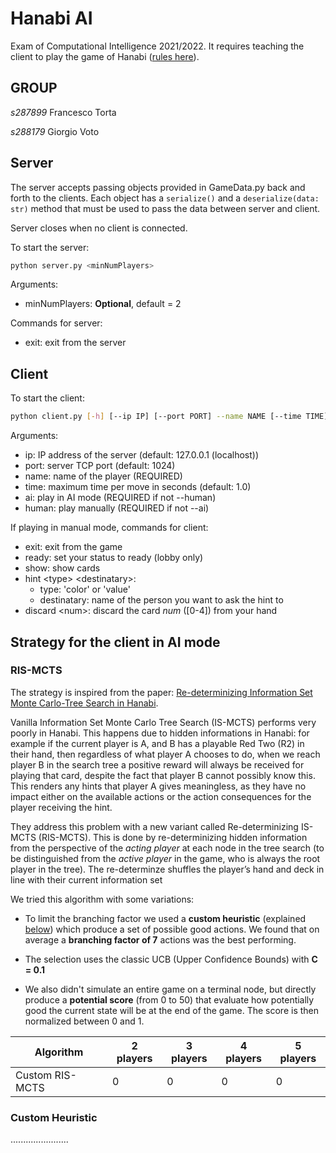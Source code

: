 # Hanabi AI

Exam of Computational Intelligence 2021/2022. It requires teaching the client to play the 
game of Hanabi ([rules here](https://www.spillehulen.dk/media/102616/hanabi-card-game-rules.pdf)).

## GROUP 
*s287899* Francesco Torta

*s288179* Giorgio Voto

## Server

The server accepts passing objects provided in GameData.py back and forth to the clients.
Each object has a ```serialize()``` and a ```deserialize(data: str)``` method that must be 
used to pass the data between server and client.

Server closes when no client is connected.

To start the server:

```bash
python server.py <minNumPlayers>
```

Arguments:

+ minNumPlayers: __Optional__, default = 2


Commands for server:

+ exit: exit from the server

## Client

To start the client:

```bash
python client.py [-h] [--ip IP] [--port PORT] --name NAME [--time TIME] (--ai | --human)
```

Arguments:
+ ip: IP address of the server (default: 127.0.0.1 (localhost))
+ port: server TCP port (default: 1024)
+ name: name of the player (REQUIRED)
+ time: maximum time per move in seconds (default: 1.0)
+ ai: play in AI mode (REQUIRED if not --human)
+ human: play manually (REQUIRED if not --ai)

If playing in manual mode, commands for client:
+ exit: exit from the game
+ ready: set your status to ready (lobby only)
+ show: show cards
+ hint \<type> \<destinatary>:
  + type: 'color' or 'value'
  + destinatary: name of the person you want to ask the hint to
+ discard \<num>: discard the card *num* (\[0-4]) from your hand

## Strategy for the client in AI mode

### RIS-MCTS 
The strategy is inspired from the paper: 
[Re-determinizing Information Set Monte Carlo-Tree Search in Hanabi](https://arxiv.org/abs/1902.06075). 

Vanilla Information Set Monte Carlo Tree Search (IS-MCTS) performs 
very poorly in Hanabi. This happens due to hidden informations in Hanabi: 
for example if the current player is A, and B has a playable Red Two (R2) 
in their hand, then regardless of what player A chooses to do, when we reach
player B in the search tree a positive reward will always be received for playing
that card, despite the fact that player B cannot possibly know this.
This renders any hints that player A gives meaningless, as they
have no impact either on the available actions or the action
consequences for the player receiving the hint. 

They address this problem with a new variant called Re-determinizing IS-MCTS
(RIS-MCTS). This is done by re-determinizing hidden information from the perspective
of the *acting player* at each node in the tree search (to be distinguished from the 
*active player* in the game, who is always the root player in the tree). The re-determinze 
shuffles the player’s hand and deck in line with their current information set

We tried this algorithm with some variations:
- To limit the branching factor we used a **custom heuristic** (explained [below](###Custom-Heuristic)) 
which produce a set of possible good actions.
We found that on average a **branching factor of 7** actions was the best performing. 

- The selection uses the classic UCB (Upper Confidence Bounds) with **C = 0.1** 

- We also didn't simulate an entire game on a terminal node, but directly produce a 
**potential score** (from 0 to 50) that evaluate how potentially good the current state 
will be at the end of the game. The score is then normalized between 0 and 1. 


Algorithm | 2 players | 3 players | 4 players | 5 players
--- | --- | --- | --- |--- 
Custom RIS-MCTS | 0 | 0 | 0 | 0 



### Custom Heuristic
.......................




